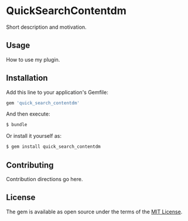 # QuickSearchContentdm
Short description and motivation.

## Usage
How to use my plugin.

## Installation
Add this line to your application's Gemfile:

```ruby
gem 'quick_search_contentdm'
```

And then execute:
```bash
$ bundle
```

Or install it yourself as:
```bash
$ gem install quick_search_contentdm
```

## Contributing
Contribution directions go here.

## License
The gem is available as open source under the terms of the [MIT License](http://opensource.org/licenses/MIT).
